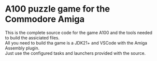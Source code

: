 # A100 puzzle game for the Commodore Amiga

This is the complete source code for the game A100 and the tools needed to build the assiciated files.  
All you need to build tha game is a JDK21+ and VSCode with the Amiga Assembly plugin.  
Just use the configured tasks and launchers provided with the source.  
